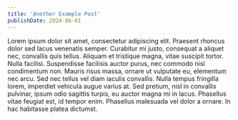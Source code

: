 ```yaml
---
title: 'Another Example Post'
publishDate: 2024-06-01
---
```


Lorem ipsum dolor sit amet, consectetur adipiscing elit. Praesent rhoncus dolor sed lacus venenatis semper. Curabitur mi justo, consequat a aliquet nec, convallis quis tellus. Aliquam et tristique magna, vitae suscipit tortor. Nulla facilisi. Suspendisse facilisis auctor purus, nec commodo nisl condimentum non. Mauris risus massa, ornare ut vulputate eu, elementum nec arcu. Sed nec tellus vel diam iaculis convallis. Nulla tempus fringilla lorem, imperdiet vehicula augue varius at. Sed pretium, nisl in convallis pulvinar, ipsum odio sagittis turpis, eu auctor magna mi in lacus. Phasellus vitae feugiat est, id tempor enim. Phasellus malesuada vel dolor a ornare. In hac habitasse platea dictumst.